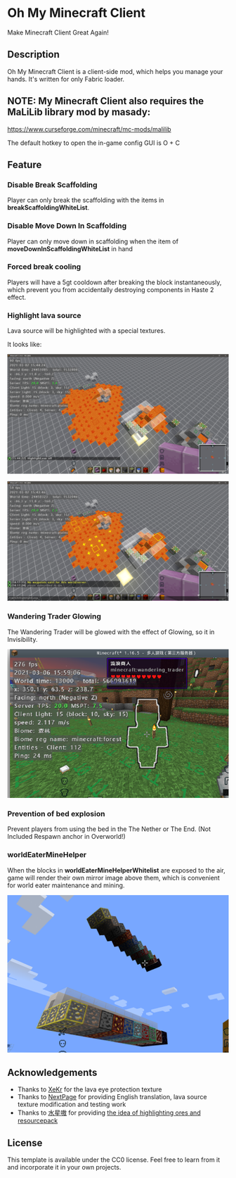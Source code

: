 # Oh My Minecraft Client

Make Minecraft Client Great Again!

## Description
Oh My Minecraft Client is a client-side mod, which helps you manage your hands. It's written for only Fabric loader.

## NOTE: My Minecraft Client also requires the MaLiLib library mod by masady:
https://www.curseforge.com/minecraft/mc-mods/malilib

The default hotkey to open the in-game config GUI is O + C

## Feature

### Disable Break Scaffolding

Player can only break the scaffolding with the items in **breakScaffoldingWhiteList**.

### Disable Move Down In Scaffolding

Player can only move down in scaffolding when the item of **moveDownInScaffoldingWhiteList** in hand

### Forced break cooling

Players will have a 5gt cooldown after breaking the block instantaneously, which prevent you from accidentally destroying components in Haste 2 effect.

### Highlight lava source

Lava source will be highlighted with a special textures.

It looks like:

![highlightLavaSourceOff](./docs/img/highlightLavaSourceOff.png)

![highlightLavaSourceOn](./docs/img/highlightLavaSourceOn.png)

### Wandering Trader Glowing

The Wandering Trader will be glowed with the effect of Glowing, so it in Invisibility.

![highlightLavaSourceOn](./docs/img/highlightWanderingTrader.png)

### Prevention of bed explosion

Prevent players from using the bed in the The Nether or The End. (Not Included Respawn anchor in Overworld!)

### worldEaterMineHelper

When the blocks in **worldEaterMineHelperWhitelist** are exposed to the air, game will render their own mirror image above them, which is convenient for world eater maintenance and mining.

![worldEaterMineHelper](./docs/img/worldEaterMineHelper.png)

## Acknowledgements

+ Thanks to [XeKr](https://space.bilibili.com/5930630) for the lava eye protection texture
+ Thanks to [NextPage](https://github.com/Next-Page-Vi) for providing English translation, lava source texture modification and testing work
+ Thanks to [水星嗷](https://space.bilibili.com/18525909) for providing [the idea of highlighting ores and resourcepack](https://www.bilibili.com/video/BV1w64y1D7wP)


## License

This template is available under the CC0 license. Feel free to learn from it and incorporate it in your own projects.
